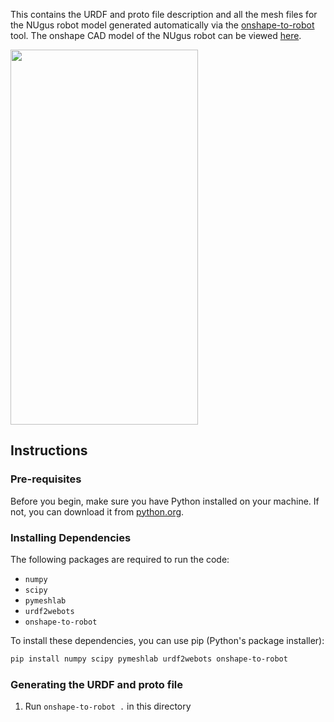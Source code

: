 This contains the URDF and proto file description and all the mesh files for the NUgus robot model generated automatically via the [onshape-to-robot](https://onshape-to-robot.readthedocs.io/en/latest/) tool. The onshape CAD model of the NUgus robot can be viewed [here](https://cad.onshape.com/documents/7a93aa6f68a144f3337682ca/w/21ea40de0160dd9b6d40225b/e/beac31a00af2912b29fa71ac?renderMode=0&uiState=646d68c25eec491896d25b02).


<img src="https://github.com/NUbots/NUWebots/assets/41043317/76f20d51-dbcf-4dce-8e47-8aba1965e9d1"  width="300" height="600">

## Instructions

### Pre-requisites

Before you begin, make sure you have Python installed on your machine. If not, you can download it from [python.org](https://www.python.org/).

### Installing Dependencies

The following packages are required to run the code:

- `numpy`
- `scipy`
- `pymeshlab`
- `urdf2webots`
- `onshape-to-robot`

To install these dependencies, you can use pip (Python's package installer):

```bash
pip install numpy scipy pymeshlab urdf2webots onshape-to-robot
```

### Generating the URDF and proto file
1. Run `onshape-to-robot .` in this directory
